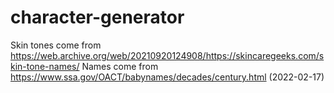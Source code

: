 # character-generator

Skin tones come from https://web.archive.org/web/20210920124908/https://skincaregeeks.com/skin-tone-names/
Names come from https://www.ssa.gov/OACT/babynames/decades/century.html (2022-02-17)